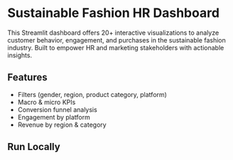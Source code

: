 # Sustainable Fashion HR Dashboard

This Streamlit dashboard offers 20+ interactive visualizations to analyze customer behavior, engagement, and purchases in the sustainable fashion industry. Built to empower HR and marketing stakeholders with actionable insights.

## Features
- Filters (gender, region, product category, platform)
- Macro & micro KPIs
- Conversion funnel analysis
- Engagement by platform
- Revenue by region & category

## Run Locally
